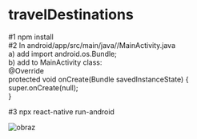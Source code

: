 # travelDestinations


#1 npm install </br>
#2 In android/app/src/main/java/<your package name>/MainActivity.java </br>
a) add import android.os.Bundle; </br>
b) add to MainActivity class: </br>
@Override</br>
protected void onCreate(Bundle savedInstanceState) {</br>
  super.onCreate(null);</br>
}</br>

#3 npx react-native run-android </br>

![obraz](https://user-images.githubusercontent.com/82237491/200676032-d3e90741-9873-4456-bbbb-2fe1f1dc6f56.png)

